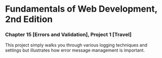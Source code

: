 # Fundamentals of Web Development, 2nd Edition
### Chapter 15 [Errors and Validation], Project 1 [Travel]

This project simply walks you through various logging techniques and settings but illustrates how error message management is important.
